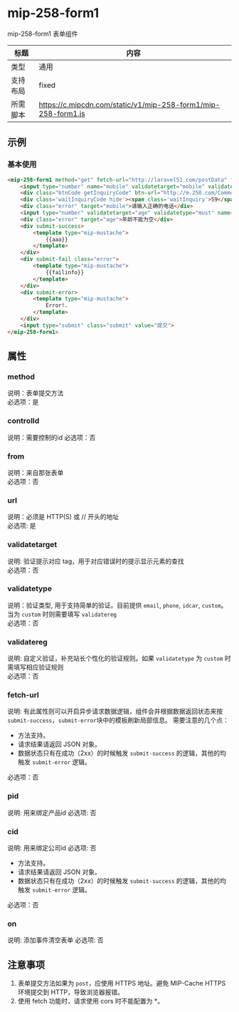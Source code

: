 # mip-258-form1

mip-258-form1 表单组件

标题|内容
----|----
类型|通用
支持布局|fixed
所需脚本|https://c.mipcdn.com/static/v1/mip-258-form1/mip-258-form1.js

## 示例
### 基本使用

```html
<mip-258-form1 method="get" fetch-url="http://laravel51.com/postData" from="comment" id="test" >
    <input type="number" name="mobile" validatetarget="mobile" validatetype="phone" placeholder="电话号码" class="inquiryMobile" value="13950186826">
    <div class="btnCode getInquiryCode" btn-url="http://m.258.com/Common/sendMobileCode">获取验证码</div>
    <div class='waitInquiryCode hide'><span class='waitInquiry'>59</span>秒后重新获取</div>
    <div class="error" target="mobile">请输入正确的电话</div>
    <input type="number" validatetarget="age" validatetype="must" name="age" placeholder="年龄" value="123">
    <div class="error" target="age">年龄不能为空</div>
    <div submit-success>
        <template type="mip-mustache">
            {{aaa}}
        </template>
    </div>
    <div submit-fail class="error">
        <template type="mip-mustache">
            {{failinfo}}
        </template>
    </div>
    <div submit-error>
        <template type="mip-mustache">
            Error!.
        </template>
    </div>
    <input type="submit" class="submit" value="提交">
</mip-258-form1>
```
## 属性

### method

说明：表单提交方法  
必选项：是 

### controlId

说明：需要控制的id 
必选项：否  

### from

说明：来自那张表单  
必选项：否  

### url

说明：必须是 HTTP(S) 或 // 开头的地址   
必选项: 是  

### validatetarget

说明:  验证提示对应 tag，用于对应错误时的提示显示元素的查找    
必选项：否   

### validatetype

说明：验证类型, 用于支持简单的验证。目前提供 `email`, `phone`, `idcar`, `custom`。当为 `custom` 时则需要填写 `validatereg`    
必选项：否   

### validatereg

说明: 自定义验证，补充站长个性化的验证规则。如果 `validatetype` 为 `custom` 时需填写相应验证规则  
必选项：否

### fetch-url

说明: 有此属性则可以开启异步请求数据逻辑，组件会并根据数据返回状态来按`submit-success`，`submit-error`块中的模板刷新局部信息。
需要注意的几个点：

- 方法支持。
- 请求结果请返回 JSON 对象。
- 数据状态只有在成功（2xx）的时候触发 `submit-success` 的逻辑，其他的均触发 `submit-error` 逻辑。

必选项：否  

### pid

说明: 用来绑定产品id
必选项: 否

### cid

说明: 用来绑定公司id
必选项: 否

- 方法支持。
- 请求结果请返回 JSON 对象。
- 数据状态只有在成功（2xx）的时候触发 `submit-success` 的逻辑，其他的均触发 `submit-error` 逻辑。

必选项：否  

### on

说明: 添加事件清空表单
必选项: 否


## 注意事项

1. 表单提交方法如果为 `post`，应使用 HTTPS 地址。避免 MIP-Cache HTTPS 环境提交到 HTTP，导致浏览器报错。
2. 使用 fetch 功能时，请求使用 cors 时不能配置为 *。